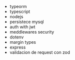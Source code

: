 * typeorm
* typescript
* nodejs
* persistece mysql
* auth with jwt
* meddlewares security
* dotenv
* margin types
* express
* validacion de request con zod
